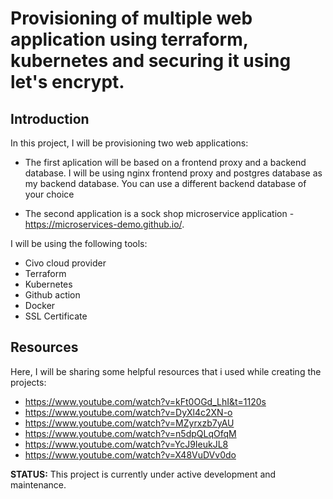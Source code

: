# Provisioning of multiple web application using terraform, kubernetes and securing it using let's encrypt.

## Introduction

In this project, I will be provisioning two web applications:
- The first aplication will be based on a frontend proxy and a backend database. I will be using nginx frontend proxy and postgres database as my backend database. You can use a different backend database of your choice 

- The second application is a sock shop microservice application - https://microservices-demo.github.io/.

I will be using the following tools: 
- Civo cloud provider 
- Terraform
- Kubernetes 
- Github action 
- Docker
- SSL Certificate 

## Resources 

Here, I will be sharing some helpful resources that i used while creating the projects: 

- https://www.youtube.com/watch?v=kFt0OGd_LhI&t=1120s
- https://www.youtube.com/watch?v=DyXl4c2XN-o
- https://www.youtube.com/watch?v=MZyrxzb7yAU
- https://www.youtube.com/watch?v=n5dpQLqOfqM
- https://www.youtube.com/watch?v=YcJ9IeukJL8
- https://www.youtube.com/watch?v=X48VuDVv0do


**STATUS:** This project is currently under active development and maintenance.
